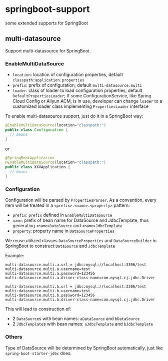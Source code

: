 # springboot-support
some extended supports for SpringBoot

## multi-datasource

Support multi-datasource for SpringBoot.

### EnableMultiDataSource

* `location`: location of configuration properties, default `classpath:application.properties`
* `prefix`: prefix of configuration, default `multi-datasource.multi`
* `loader`: class of loader to load configuration properties, default `DefaultPropertiesLoader`; If some ConfigurationService, like Spring Cloud Config or Aliyun ACM, is in use, developer can change `loader` to a customized loader class implementing `PropertiesLoader` interface  

To enable multi-datasource support, just do it in a SpringBoot way:

~~~java
@EnableMultiDataSource(location="classpath:")
public class Configuration {
  // beans
}
~~~

or

~~~java
@SpringBootApplication
@EnableMultiDataSource(location="classpath:")
public class XXXApplication {
  // beans
}
~~~

### Configuration

Configuration will be parsed by `PropertiesParser`. As a convention, every item will be treated in a `<prefix>.<name>.<property>` pattern:

* `prefix`: `prefix` defined in `EnableMultiDataSource`
* `name`: prefix of bean name for DataSource and JdbcTemplate, thus generating `<name>DataSource` and `<name>JdbcTemplate`
* `property`: property name in `DataSourceProperties`

We reuse utilized classes `DataSourceProperties` and `DataSourceBuilder` in SpringBoot to construct `DataSource` and `JdbcTemplate`

Example:

~~~properties
multi-datasource.multi.a.url = jdbc:mysql://localhost:3306/test
multi-datasource.multi.a.username=test
multi-datasource.multi.a.password=123456
multi-datasource.multi.a.driver-class-name=com.mysql.cj.jdbc.Driver

multi-datasource.multi.b.url = jdbc:mysql://localhost:3306/test
multi-datasource.multi.b.username=test
multi-datasource.multi.b.password=123456
multi-datasource.multi.b.driver-class-name=com.mysql.cj.jdbc.Driver
~~~

This will lead to construction of:

* 2 `DataSource`s with bean names: `aDataSource` and `bDataSource`
* 2 `JdbcTemplate`s with bean names: `aJdbcTemplate` and `bJdbcTemplate`

### Others

Type of DataSource will be determined by SpringBoot automatically, just like `spring-boot-starter-jdbc` does.